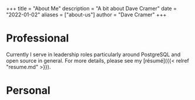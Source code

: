+++
title = "About Me"
description = "A bit about Dave Cramer"
date = "2022-01-02"
aliases = ["about-us"]
author = "Dave Cramer"
+++



# Professional


Currently I serve in leadership roles particularly around PostgreSQL and open source in general. For more details, please see my [résumé]({{< relref "resume.md" >}}).

# Personal


